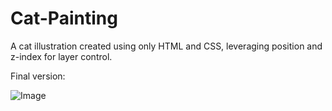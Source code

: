 # Cat-Painting
A cat illustration created using only HTML and CSS, leveraging position and z-index for layer control.

Final version:

![Image](https://github.com/user-attachments/assets/42c2ac5d-fea8-45fa-b249-ec8e750b2d89)
